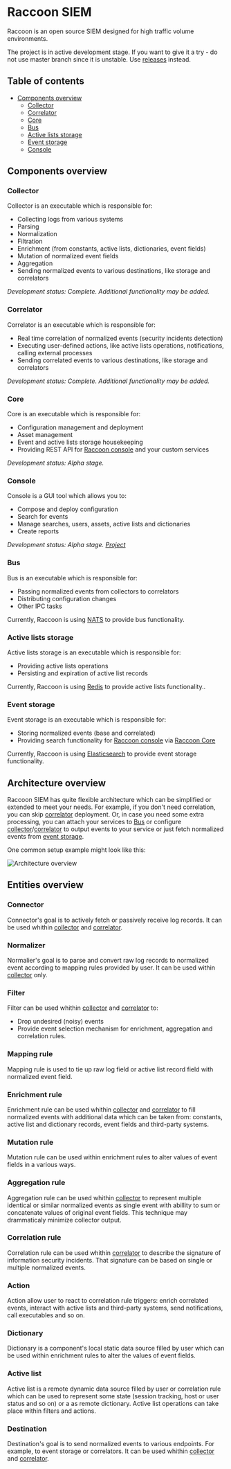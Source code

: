 # Raccoon SIEM
Raccoon is an open source SIEM designed for high traffic volume environments.

The project is in active development stage. If you want to give it a try - do not use master branch since it is unstable. 
Use [releases](https://github.com/tephrocactus/raccoon-siem/releases) instead.

## Table of contents
* [Components overview](#components-overview)
  * [Collector](#collector)
  * [Correlator](#correlator)
  * [Core](#core)
  * [Bus](#bus)
  * [Active lists storage](#active-lists-storage)
  * [Event storage](#event-storage)
  * [Console](#console)

## Components overview

### Collector
Collector is an executable which is responsible for:
* Collecting logs from various systems
* Parsing
* Normalization
* Filtration
* Enrichment (from constants, active lists, dictionaries, event fields)
* Mutation of normalized event fields
* Aggregation
* Sending normalized events to various destinations, like storage and correlators

*Development status: Complete. Additional functionality may be added.*

### Correlator
Correlator is an executable which is responsible for:
* Real time correlation of normalized events (security incidents detection)
* Executing user-defined actions, like active lists operations, notifications, calling external processes
* Sending correlated events to various destinations, like storage and correlators

*Development status: Complete. Additional functionality may be added.*

### Core
Core is an executable which is responsible for:
* Configuration management and deployment
* Asset management
* Event and active lists storage housekeeping
* Providing REST API for [Raccoon console](https://github.com/tephrocactus/raccoon-console) and your custom services

*Development status: Alpha stage.*

### Console
Console is a GUI tool which allows you to:
* Compose and deploy configuration
* Search for events
* Manage searches, users, assets, active lists and dictionaries
* Create reports

*Development status: Alpha stage. [Project](https://github.com/tephrocactus/raccoon-console)*

### Bus
Bus is an executable which is responsible for:
* Passing normalized events from collectors to correlators
* Distributing configuration changes
* Other IPC tasks

Currently, Raccoon is using [NATS](https://nats.io/) to provide bus functionality. 

### Active lists storage
Active lists storage is an executable which is responsible for:
* Providing active lists operations
* Persisting and expiration of active list records

Currently, Raccoon is using [Redis](https://redis.io/) to provide active lists functionality..

### Event storage
Event storage is an executable which is responsible for:
* Storing normalized events (base and correlated)
* Providing search functionality for [Raccoon console](https://github.com/tephrocactus/raccoon-console)
via [Raccoon Core](#core)

Currently, Raccoon is using [Elasticsearch](https://www.elastic.co/products/elasticsearch) to provide event storage functionality.

## Architecture overview
Raccoon SIEM has quite flexible architecture which can be simplified or extended to meet your needs. For example, if you don't need correlation, you can skip [correlator](#correlator) deployment. Or, in case you need some extra processing, you can attach your services to [Bus](#bus) or configure [collector](#collector)/[correlator](#correlator) to output events to your service or just fetch normalized events from [event storage](#event-storage).

One common setup example might look like this:

![Architecture overview](https://github.com/tephrocactus/raccoon-siem/blob/master/docs/example_arch.png)

## Entities overview

### Connector
Connector's goal is to actively fetch or passively receive log records. It can be used whithin [collector](#collector) and [correlator](#correlator).

### Normalizer
Normalier's goal is to parse and convert raw log records to normalized event according to mapping rules provided by user. It can be used within [collector](#collector) only.

### Filter
Filter can be used whithin [collector](#collector) and [correlator](#correlator) to:
* Drop undesired (noisy) events
* Provide event selection mechanism for enrichment, aggregation and correlation rules.

### Mapping rule
Mapping rule is used to tie up raw log field or active list record field with normalized event field.

### Enrichment rule
Enrichment rule can be used whithin [collector](#collector) and [correlator](#correlator) to fill normalized events with additional data which can be taken from: constants, active list and dictionary records, event fields and third-party systems.

### Mutation rule
Mutation rule can be used within enrichment rules to alter values of event fields in a various ways.

### Aggregation rule
Aggregation rule can be used whithin [collector](#collector) to represent multiple identical or similar normalized events as single event with abillity to sum or concatenate values of original event fields. This technique may drammaticaly minimize collector output. 

### Correlation rule
Correlation rule can be used whithin [correlator](#correlator) to describe the signature of information security incidents.
That signature can be based on single or multiple normalized events.

### Action
Action allow user to react to correlation rule triggers: enrich correlated events, interact with active lists and third-party systems, send notifications, call executables and so on.

### Dictionary
Dictionary is a component's local static data source filled by user which can be used within enrichment rules to alter the values of event fields.

### Active list
Active list is a remote dynamic data source filled by user or correlation rule which can be used to represent some state (session tracking, host or user status and so on) or a as remote dictionary. Active list operations can take place within filters and actions.


### Destination
Destination's goal is to send normalized events to various endpoints. For example, to event storage or correlators.
It can be used whithin [collector](#collector) and [correlator](#correlator).
